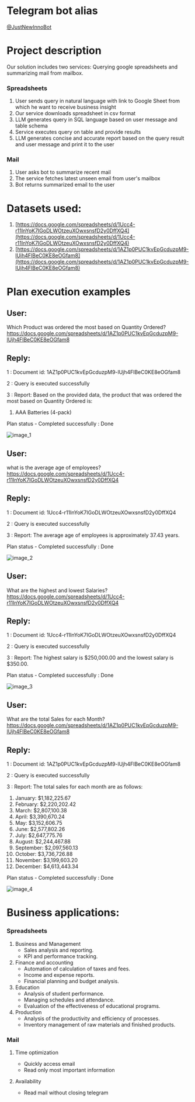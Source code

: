 # Telegram bot alias
[@JustNewInnoBot](https://t.me/JustNewInnoBot)

# Project description

Our solution includes two services: Querying google spreadsheets and summarizing mail from mailbox.

### Spreadsheets
1) User sends query in natural language with link to Google Sheet from which he want to receive business insight
2) Our service downloads spreadsheet in csv format
3) LLM generates query in SQL language based on user message and table schema
4) Service executes query on table and provide results
5) LLM generates concise and accurate report based on the query result and user message and print it to the user

### Mail
1) User asks bot to summarize recent mail
2) The service fetches latest unseen email from user's mailbox
3) Bot returns summarized email to the user

# Datasets used:
1) [https://docs.google.com/spreadsheets/d/1Ucc4-r11InYoK7IGoDLWOtzeuXOwxsnsfD2y0DffXQ4](https://docs.google.com/spreadsheets/d/1Ucc4-r11InYoK7IGoDLWOtzeuXOwxsnsfD2y0DffXQ4)
2) [https://docs.google.com/spreadsheets/d/1AZ1p0PUC1kvEpGcduzpM9-lUjh4FlBeC0KE8eOGfam8](https://docs.google.com/spreadsheets/d/1AZ1p0PUC1kvEpGcduzpM9-lUjh4FlBeC0KE8eOGfam8)

# Plan execution examples
## User:

Which Product was ordered the most based on Quantity Ordered? https://docs.google.com/spreadsheets/d/1AZ1p0PUC1kvEpGcduzpM9-lUjh4FlBeC0KE8eOGfam8

## Reply:

1 : Document id: 
1AZ1p0PUC1kvEpGcduzpM9-lUjh4FlBeC0KE8eOGfam8

2 : Query is executed successfully

3 : Report: 
Based on the provided data, the product that was ordered the most based on Quantity Ordered is:

1. AAA Batteries (4-pack)

Plan status - Completed successfully : Done

![image_1](images/image_1.png)

## User:

what is the average age of employees? https://docs.google.com/spreadsheets/d/1Ucc4-r11InYoK7IGoDLWOtzeuXOwxsnsfD2y0DffXQ4

## Reply:

1 : Document id: 
1Ucc4-r11InYoK7IGoDLWOtzeuXOwxsnsfD2y0DffXQ4

2 : Query is executed successfully

3 : Report: 
The average age of employees is approximately 37.43 years.

Plan status - Completed successfully : Done

![image_2](images/image_2.png)

## User:

What are the highest and lowest Salaries? https://docs.google.com/spreadsheets/d/1Ucc4-r11InYoK7IGoDLWOtzeuXOwxsnsfD2y0DffXQ4

## Reply:

1 : Document id: 
1Ucc4-r11InYoK7IGoDLWOtzeuXOwxsnsfD2y0DffXQ4

2 : Query is executed successfully

3 : Report: 
The highest salary is $250,000.00 and the lowest salary is $350.00.

Plan status - Completed successfully : Done

![image_3](images/image_3.png)

## User:

What are the total Sales for each Month? https://docs.google.com/spreadsheets/d/1AZ1p0PUC1kvEpGcduzpM9-lUjh4FlBeC0KE8eOGfam8

## Reply:

1 : Document id: 
1AZ1p0PUC1kvEpGcduzpM9-lUjh4FlBeC0KE8eOGfam8

2 : Query is executed successfully

3 : Report: 
The total sales for each month are as follows:

1. January: $1,182,225.67
2. February: $2,220,202.42
3. March: $2,807,100.38
4. April: $3,390,670.24
5. May: $3,152,606.75
6. June: $2,577,802.26
7. July: $2,647,775.76
8. August: $2,244,467.88
9. September: $2,097,560.13
10. October: $3,736,726.88
11. November: $3,199,603.20
12. December: $4,613,443.34

Plan status - Completed successfully : Done

![image_4](images/image_4.png)

# Business applications:
### Spreadsheets
1. Business and Management
    - Sales analysis and reporting.
    - KPI and performance tracking.
2. Finance and accounting
    - Automation of calculation of taxes and fees.
    - Income and expense reports.
    - Financial planning and budget analysis.
3. Education
    - Analysis of student performance.
    - Managing schedules and attendance.
    - Evaluation of the effectiveness of educational programs.
4. Production
    - Analysis of the productivity and efficiency of processes.
    - Inventory management of raw materials and finished products.

### Mail
1. Time optimization
    - Quickly access email
    - Read only most important information

2. Availability
    - Read mail without closing telegram

